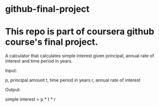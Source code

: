 # github-final-project
# This repo is part of coursera github course's final project.

A calculator that calculates simple interest given principal, annual rate of interest and time period in years.

Input:

   p, principal amount
   t, time period in years
   r, annual rate of interest
   
Output:

   simple interest = p * t * r

